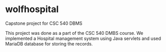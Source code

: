 # wolfhospital
Capstone project for CSC 540 DBMS

This project was done as a part of the CSC 540 DMBS course. We implemented a Hospital management system using Java servlets and used MariaDB database for storing the records.

